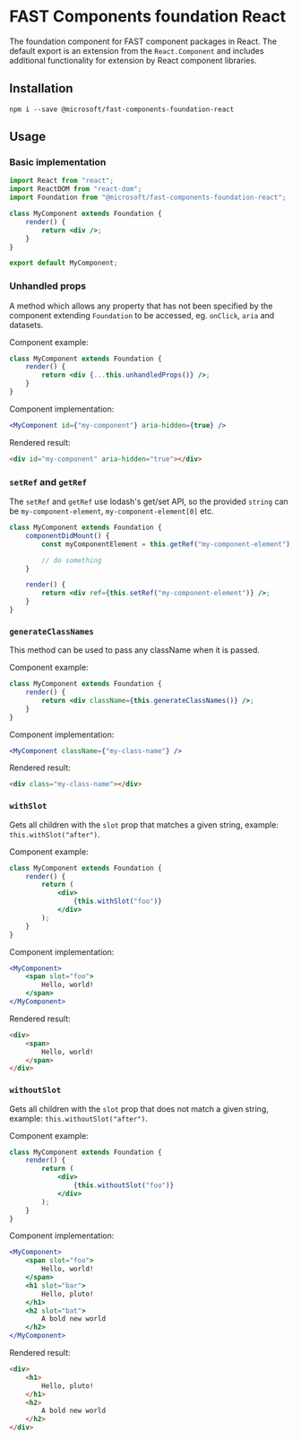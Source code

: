 # FAST Components foundation React

The foundation component for FAST component packages in React. The default export is an extension from the `React.Component` and includes additional functionality for extension by React component libraries.

## Installation

`npm i --save @microsoft/fast-components-foundation-react`

## Usage

### Basic implementation

```jsx
import React from "react";
import ReactDOM from "react-dom";
import Foundation from "@microsoft/fast-components-foundation-react";

class MyComponent extends Foundation {
    render() {
        return <div />;
    }
}

export default MyComponent;
```

### Unhandled props

A method which allows any property that has not been specified by the component extending `Foundation` to be accessed, eg. `onClick`, `aria` and datasets.

Component example:

```jsx
class MyComponent extends Foundation {
    render() {
        return <div {...this.unhandledProps()} />;
    }
}
```

Component implementation:

```jsx
<MyComponent id={"my-component"} aria-hidden={true} />
```

Rendered result:

```html
<div id="my-component" aria-hidden="true"></div>
```

### `setRef` and `getRef`

The `setRef` and `getRef` use lodash's get/set API, so the provided `string` can be `my-component-element`, `my-component-element[0]` etc.

```jsx
class MyComponent extends Foundation {
    componentDidMount() {
        const myComponentElement = this.getRef("my-component-element");

        // do something
    }

    render() {
        return <div ref={this.setRef("my-component-element")} />;
    }
}
```

### `generateClassNames`

This method can be used to pass any className when it is passed.

Component example:

```jsx
class MyComponent extends Foundation {
    render() {
        return <div className={this.generateClassNames()} />;
    }
}
```

Component implementation:

```jsx
<MyComponent className={"my-class-name"} />
```

Rendered result:

```html
<div class="my-class-name"></div>
```

### `withSlot`

Gets all children with the `slot` prop that matches a given string, example: `this.withSlot("after")`.

Component example:

```jsx
class MyComponent extends Foundation {
    render() {
        return (
            <div>
                {this.withSlot("foo")}
            </div>
        );
    }
}
```

Component implementation:

```jsx
<MyComponent>
    <span slot="foo">
        Hello, world!
    </span>
</MyComponent>
```

Rendered result:

```html
<div>
    <span>
        Hello, world!
    </span>
</div>
```

### `withoutSlot`

Gets all children with the `slot` prop that does not match a given string, example: `this.withoutSlot("after")`.

Component example:

```jsx
class MyComponent extends Foundation {
    render() {
        return (
            <div>
                {this.withoutSlot("foo")}
            </div>
        );
    }
}
```

Component implementation:

```jsx
<MyComponent>
    <span slot="foo">
        Hello, world!
    </span>
    <h1 slot="bar">
        Hello, pluto!
    </h1>
    <h2 slot="bat">
        A bold new world
    </h2>
</MyComponent>
```

Rendered result:

```html
<div>
    <h1>
        Hello, pluto!
    </h1>
    <h2>
        A bold new world
    </h2>
</div>
```
